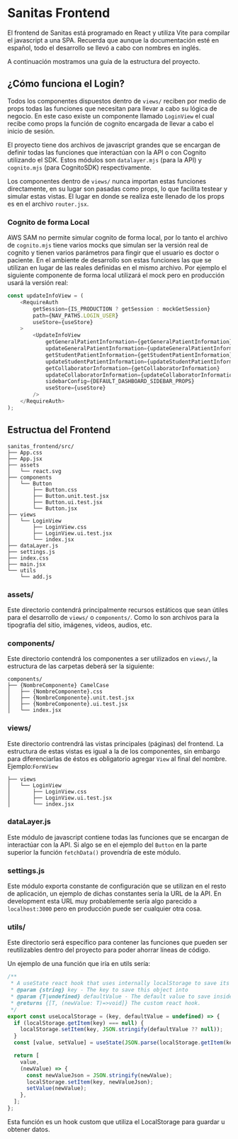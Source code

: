 # Sanitas Frontend

El frontend de Sanitas está programado en React y utiliza Vite para compilar el
javascript a una SPA. Recuerda que aunque la documentación esté en español,
todo el desarrollo se llevó a cabo con nombres en inglés.

A continuación mostramos una guía de la estructura del proyecto.

## ¿Cómo funciona el Login?

Todos los componentes dispuestos dentro de `views/` reciben por medio de props
todas las funciones que necesitan para llevar a cabo su lógica de negocio. En
este caso existe un componente llamado `LoginView` el cual recibe como props la
función de cognito encargada de llevar a cabo el inicio de sesión.

El proyecto tiene dos archivos de javascript grandes que se encargan de definir
todas las funciones que interactúan con la API o con Cognito utilizando el SDK.
Estos módulos son `datalayer.mjs` (para la API) y `cognito.mjs` (para CognitoSDK)
respectivamente.

Los componentes dentro de `views/` nunca importan estas funciones directamente,
en su lugar son pasadas como props, lo que facilita testear y simular estas
vistas. El lugar en donde se realiza este llenado de los props es en el archivo
`router.jsx`.

### Cognito de forma Local

AWS SAM no permite simular cognito de forma local, por lo tanto el archivo de
`cognito.mjs` tiene varios mocks que simulan ser la versión real de cognito y
tienen varios parámetros para fingir que el usuario es doctor o paciente. En el
ambiente de desarrollo son estas funciones las que se utilizan en lugar de las
reales definidas en el mismo archivo. Por ejemplo el siguiente componente de
forma local utilizará el mock pero en producción usará la versión real:

```javascript
const updateInfoView = (
    <RequireAuth
        getSession={IS_PRODUCTION ? getSession : mockGetSession}
        path={NAV_PATHS.LOGIN_USER}
        useStore={useStore}
    >
        <UpdateInfoView
            getGeneralPatientInformation={getGeneralPatientInformation}
            updateGeneralPatientInformation={updateGeneralPatientInformation}
            getStudentPatientInformation={getStudentPatientInformation}
            updateStudentPatientInformation={updateStudentPatientInformation}
            getCollaboratorInformation={getCollaboratorInformation}
            updateCollaboratorInformation={updateCollaboratorInformation}
            sidebarConfig={DEFAULT_DASHBOARD_SIDEBAR_PROPS}
            useStore={useStore}
        />
    </RequireAuth>
);
```

## Estructua del Frontend

```text
sanitas_frontend/src/
├── App.css
├── App.jsx
├── assets
│   └── react.svg
├── components
│   └── Button
│       ├── Button.css
│       ├── Button.unit.test.jsx
│       ├── Button.ui.test.jsx
│       └── Button.jsx
├── views
│   └── LoginView
│       ├── LoginView.css
│       ├── LoginView.ui.test.jsx
│       └── index.jsx
├── dataLayer.js
├── settings.js
├── index.css
├── main.jsx
└── utils
    └── add.js
```

### assets/

Este directorio contendrá principalmente recursos estáticos que sean útiles
para el desarrollo de `views/` o `components/`. Como lo son archivos para
la tipografía del sitio, imágenes, videos, audios, etc.

### components/

Este directorio contendrá los componentes a ser utilizados en `views/`,
la estructura de las carpetas deberá ser la siguiente:

```text
components/
├── {NombreComponente} CamelCase
│   ├── {NombreComponente}.css
│   ├── {NombreComponente}.unit.test.jsx
│   ├── {NombreComponente}.ui.test.jsx
│   └── index.jsx
```

### views/

Este directorio contrendrá las vistas principales (páginas) del frontend. La
estructura de estas vistas es igual a la de los componentes, sin embargo para
diferenciarlas de éstos es obligatorio agregar `View` al final del nombre.
Ejemplo:`FormView`

```text
├── views
│   └── LoginView
│       ├── LoginView.css
│       ├── LoginView.ui.test.jsx
│       └── index.jsx
```

### dataLayer.js

Este módulo de javascript contiene todas las funciones que se encargan de
interactúar con la API. Si algo se en el ejemplo del `Button` en la parte
superior la función `fetchData()` provendría de este módulo.

### settings.js

Este módulo exporta constante de configuración que se utilizan en el resto de
aplicación, un ejemplo de dichas constantes sería la URL de la API. En
development esta URL muy probablemente sería algo parecido a `localhost:3000`
pero en producción puede ser cualquier otra cosa.

### utils/

Este directorio será específico para contener las funciones que pueden ser
reutilizables dentro del proyecto para poder ahorrar líneas de código.

Un ejemplo de una función que iría en utils sería:

```javascript
/**
 * A useState react hook that uses internally localStorage to save its state.
 * @param {string} key - The key to save this object into
 * @param {T|undefined} defaultValue - The default value to save inside local storage.
 * @returns {[T, (newValue: T)=>void]} The custom react hook.
 */
export const useLocalStorage = (key, defaultValue = undefined) => {
  if (localStorage.getItem(key) === null) {
    localStorage.setItem(key, JSON.stringify(defaultValue ?? null));
  }
  const [value, setValue] = useState(JSON.parse(localStorage.getItem(key)));

  return [
    value,
    (newValue) => {
      const newValueJson = JSON.stringify(newValue);
      localStorage.setItem(key, newValueJson);
      setValue(newValue);
    },
  ];
};
```

Esta función es un hook custom que utiliza el LocalStorage para
guardar u obtener datos.
